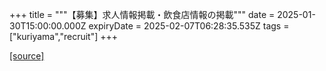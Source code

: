 +++
title = """【募集】求人情報掲載・飲食店情報の掲載"""
date = 2025-01-30T15:00:00.000Z
expiryDate = 2025-02-07T06:28:35.535Z
tags = ["kuriyama","recruit"]
+++


[[source]](https://www.town.kuriyama.hokkaido.jp/soshiki/46/26544.html)
